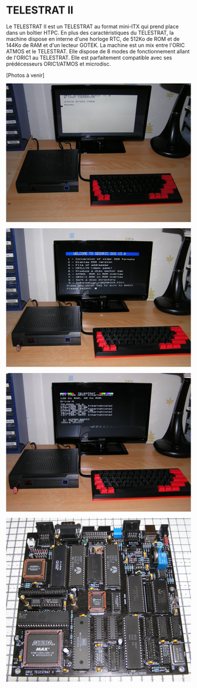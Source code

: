 # TELESTRAT II
Le TELESTRAT II est un TELESTRAT au format mini-ITX qui prend place dans un boîtier HTPC.
En plus des caractéristiques du TELESTRAT, la machine dispose en interne d'une horloge RTC, de 512Ko de ROM et de 144Ko de RAM et d'un lecteur GOTEK.
La machine est un mix entre l'ORIC ATMOS et le TELESTRAT. Elle dispose de 8 modes de fonctionnement allant de l'ORIC1 au TELESTRAT.
Elle est parfaitement compatible avec ses prédécesseurs ORIC1/ATMOS et microdisc.

[Photos à venir]

![Mode ORIC1](./mode_oric1.jpg?raw=true "Optional Title")

![Mode ATMOS SEDORIC](./mode_atmos_sedoric.jpg?raw=true "Optional Title")

![Mode TELESTRAT HYPERBASIC](./mode_telestrat.jpg?raw=true "Optional Title")

![Platine principale](./Platine_principale.jpg?raw=true "Optional Title")
